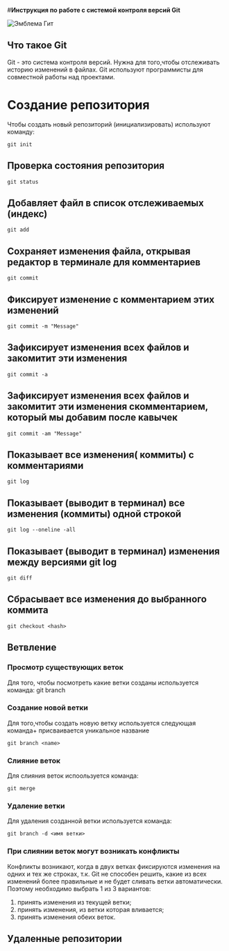 #**Инструкция по работе с системой контроля версий Git**

![Эмблема Гит](git.jpg)

## Что такое Git

Git - это система контроля версий. Нужна для того,чтобы отслеживать историю изменений в файлах. Git используют программисты для совместной работы над проектами. 

# Создание репозитория

Чтобы создать новый репозиторий (инициализировать) используют команду:

    git init
  
## Проверка состояния репозитория

    git status
## Добавляет файл в список отслеживаемых (индекс)
    git add
## Сохраняет изменения файла, открывая редактор в терминале для комментариев
    git commit 
## Фиксирует изменение с комментарием этих изменений
    git commit -m "Message"
## Зафиксирует изменения всех файлов и закомитит эти изменения
    git commit -a
## Зафиксирует изменения всех файлов и закомитит эти изменения скомментарием, который мы добавим после кавычек
    git commit -am "Message"
## Показывает все изменения( коммиты) с комментариями
    git log
## Показывает (выводит в терминал) все изменения (коммиты) одной строкой
    git log --oneline -all
## Показывает (выводит в терминал) изменения между версиями git log
    git diff
## Сбрасывает все изменения до выбранного коммита
    git checkout <hash>

## Ветвление

### Просмотр существующих веток
Для того, чтобы посмотреть какие ветки созданы используется команда: 
    git branch

### Создание новой ветки
Для того,чтобы создать новую ветку используется следующая команда+ присваивается уникальное название

    git branch <name>

### Слияние веток

Для слияния веток испоользуется команда:

    git merge
    
### Удаление ветки

Для удаления созданной ветки используется команда:

    git branch -d <имя ветки>


### При слиянии веток могут возникать конфликты

Конфликты возникают, когда в двух ветках фиксируются изменения на одних и тех же строках, т.к. Git не способен решить, какие из всех изменений более правильные и не будет сливать ветки автоматически. Поэтому необходимо выбрать 1 из 3 вариантов:
1) принять изменения из текущей ветки;
2) принять изменения, из ветки которая вливается;
3) принять изменения обеих веток.

## Удаленные репозитории
